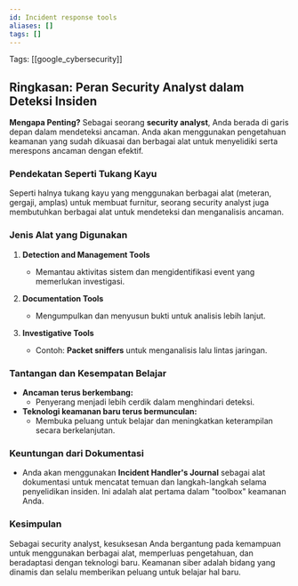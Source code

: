 ```yaml
---
id: Incident response tools
aliases: []
tags: []
---
```


Tags: [[google_cybersecurity]]

## Ringkasan: Peran Security Analyst dalam Deteksi Insiden

**Mengapa Penting?**
Sebagai seorang **security analyst**, Anda berada di garis depan dalam mendeteksi ancaman. Anda akan menggunakan pengetahuan keamanan yang sudah dikuasai dan berbagai alat untuk menyelidiki serta merespons ancaman dengan efektif.

### Pendekatan Seperti Tukang Kayu
Seperti halnya tukang kayu yang menggunakan berbagai alat (meteran, gergaji, amplas) untuk membuat furnitur, seorang security analyst juga membutuhkan berbagai alat untuk mendeteksi dan menganalisis ancaman.

### Jenis Alat yang Digunakan
1. **Detection and Management Tools**
   - Memantau aktivitas sistem dan mengidentifikasi event yang memerlukan investigasi.

2. **Documentation Tools**
   - Mengumpulkan dan menyusun bukti untuk analisis lebih lanjut.

3. **Investigative Tools**
   - Contoh: **Packet sniffers** untuk menganalisis lalu lintas jaringan.

### Tantangan dan Kesempatan Belajar
- **Ancaman terus berkembang:**
  - Penyerang menjadi lebih cerdik dalam menghindari deteksi.
- **Teknologi keamanan baru terus bermunculan:**
  - Membuka peluang untuk belajar dan meningkatkan keterampilan secara berkelanjutan.

### Keuntungan dari Dokumentasi
- Anda akan menggunakan **Incident Handler's Journal** sebagai alat dokumentasi untuk mencatat temuan dan langkah-langkah selama penyelidikan insiden. Ini adalah alat pertama dalam "toolbox" keamanan Anda.

### Kesimpulan
Sebagai security analyst, kesuksesan Anda bergantung pada kemampuan untuk menggunakan berbagai alat, memperluas pengetahuan, dan beradaptasi dengan teknologi baru. Keamanan siber adalah bidang yang dinamis dan selalu memberikan peluang untuk belajar hal baru.
